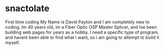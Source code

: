 # snactolate
First time coding
My Name is David Payton and I am completely new to coding. Im 40 years old, im a Fiber Optic OSP Master Splicer, and Ive been building web pages for years as a hobby. I need a specific type of program, and havent been able to find what i want, so i am going to attempt to build it myself.
